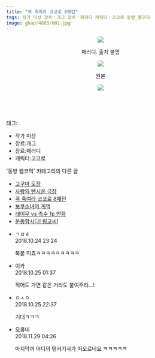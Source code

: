 ```yaml
---
title: "큭 죽여라 코코로 8패턴"
tags: 작가_미상 장르：개그 장르：패러디 캐릭터：코코로 동방_웹코믹
image: ghap/4803/001.jpg
---
```

<div class="article">
<p style="text-align: center; clear: none; float: none;"><img src="{{ site.nasurl }}/ghap/4803/001.jpg"/></p>
<p style="text-align: center; clear: none; float: none;">패러디. 출처 불명</p>
<p style="text-align: center; clear: none; float: none;"><img src="{{ site.nasurl }}/ghap/4803/002.jpg"/></p>
<p style="text-align: center; clear: none; float: none;">원본</p>
<p style="text-align: center; clear: none; float: none;"><img src="{{ site.nasurl }}/ghap/4803/003.jpg"/></p>
<p style="text-align: center; clear: none; float: none;"><br/></p>
<p style="text-align: center; clear: none; float: none;"><br/></p>
</div><div class="tagTrail">
<p>태그: </p>
<ul>
<li>작가 미상</li>
<li>장르:개그</li>
<li>장르:패러디</li>
<li>캐릭터:코코로</li>
</ul>
</div><div class="another">
<p>'동방 웹코믹' 카테고리의 다른 글</p>
<ul>
<li><a href="/2018-11-05-ghap_5133">고구마 도장</a></li>
<li><a href="/2018-11-05-ghap_5127">사랑의 텐시온 극장</a></li>
<li><a href="/2018-10-24-ghap_4803">큭 죽여라 코코로 8패턴</a></li>
<li><a href="/2018-10-24-ghap_4790">보쿠소녀의 계책</a></li>
<li><a href="/2018-10-24-ghap_4789">레이무 vs 촉수 1p 만화</a></li>
<li><a href="/2018-10-24-ghap_4788">운동합시다! 링고씨!</a></li>
</ul>
</div><div class="cb_module cb_fluid">
<div class="cb_wrt cb_profile">
<div class="comment">
<ul>
<li class="cb_thumb_off" id="comment15361667">
<div class="cb_comment_area">
<div class="cb_info_area">
<div class="cb_section">
<span class="cb_nick_name">ㄱㅁㅎ</span>
</div>
<div class="cb_section">
<span class="cb_date">2018.10.24 23:24 </span>
</div>
</div>
<div class="cb_dsc_comment">
<p class="cb_dsc">
											복붙 미쵸ㅋㅋㅋㅋㅋㅋㅋㅋㅋ
										</p>
</div>
</div></li>
<li class="cb_thumb_off" id="comment15361735">
<div class="cb_comment_area">
<div class="cb_info_area">
<div class="cb_section">
<span class="cb_nick_name">이카</span>
</div>
<div class="cb_section">
<span class="cb_date">2018.10.25 01:37 </span>
</div>
</div>
<div class="cb_dsc_comment">
<p class="cb_dsc">
											적어도 가면 같은 거라도 붙여주라...!<br/>
</p>
</div>
</div></li>
<li class="cb_thumb_off" id="comment15362636">
<div class="cb_comment_area">
<div class="cb_info_area">
<div class="cb_section">
<span class="cb_nick_name">ㅇㅅㅇ</span>
</div>
<div class="cb_section">
<span class="cb_date">2018.10.25 22:37 </span>
</div>
</div>
<div class="cb_dsc_comment">
<p class="cb_dsc">
											기대ㅋㅋㅋ
										</p>
</div>
</div></li>
<li class="cb_thumb_off" id="comment15379846">
<div class="cb_comment_area">
<div class="cb_info_area">
<div class="cb_section">
<span class="cb_nick_name">모콬네</span>
</div>
<div class="cb_section">
<span class="cb_date">2018.11.29 04:26 </span>
</div>
</div>
<div class="cb_dsc_comment">
<p class="cb_dsc">
											마지막꺼 어디의 탱커기사가 떠오르네요 ㅋㅋㅋㅋㅋ
										</p>
</div>
</div></li>
</ul>
</div>
</div><!-- commentList close -->
</div>